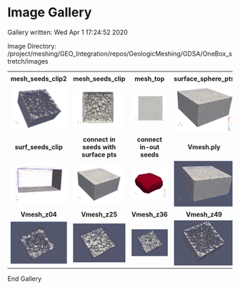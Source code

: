 # Image Gallery 

Gallery written: Wed Apr  1 17:24:52 2020

Image Directory: /project/meshing/GEO_Integration/repos/GeologicMeshing/GDSA/OneBox_stretch/images


|  |  |  |   | 
| :---: | :---: | :---: | :---:  | 
|  |  |  |   | 
|  **mesh_seeds_clip2** |  **mesh_seeds_clip** |  **mesh_top** |  **surface_sphere_pts**  | 
| <img width="300" src="mesh_seeds_clip2.png"> | <img width="300" src="mesh_seeds_clip.png"> | <img width="300" src="mesh_top.png"> | <img width="300" src="surface_sphere_pts.png">  | 
|  **surf_seeds_clip** |  **connect in seeds with surface pts** |  **connect in-out seeds** |  **Vmesh.ply**  | 
| <img width="300" src="surf_seeds_clip.png"> | <img width="300" src="tet_inseeds_surfpts.png"> | <img width="300" src="tet_seeds_inout.png"> | <img width="300" src="Vmesh.ply.png">  | 
|  **Vmesh_z04** |  **Vmesh_z25** |  **Vmesh_z36** |  **Vmesh_z49**  | 
| <img width="300" src="Vmesh_z04.png"> | <img width="300" src="Vmesh_z25.png"> | <img width="300" src="Vmesh_z36.png"> | <img width="300" src="Vmesh_z49.png">  | 


End Gallery
